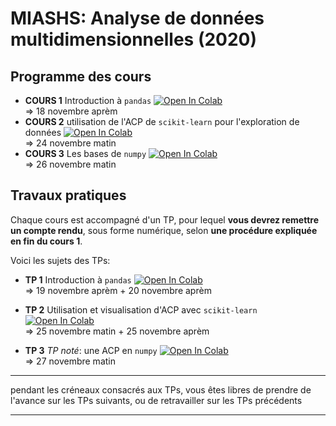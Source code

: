 # MIASHS: Analyse de données multidimensionnelles (2020)


## Programme des cours
- __COURS 1__ Introduction à `pandas` [![Open In Colab](https://colab.research.google.com/assets/colab-badge.svg)](https://colab.research.google.com/github/V3DMI5/multidim/blob/master/colabs/1_Introduction_pandas.ipynb)  
  => 18 novembre aprèm
- __COURS 2__ utilisation de l'ACP de `scikit-learn` pour l'exploration de données [![Open In Colab](https://colab.research.google.com/assets/colab-badge.svg)](https://colab.research.google.com/github/V3DMI5/multidim/blob/master/colabs/2_Utilisation_ACP.ipynb)  
  => 24 novembre matin
- __COURS 3__ Les bases de `numpy` [![Open In Colab](https://colab.research.google.com/assets/colab-badge.svg)](https://colab.research.google.com/github/V3DMI5/multidim/blob/master/colabs/3_numpy.ipynb)    
  => 26 novembre matin
  

## Travaux pratiques

Chaque cours est accompagné d'un TP, pour lequel __vous devrez remettre un compte rendu__, sous forme numérique, selon __une procédure expliquée en fin du cours 1__.

Voici les sujets des TPs:
* __TP 1__ Introduction à `pandas` [![Open In Colab](https://colab.research.google.com/assets/colab-badge.svg)](https://colab.research.google.com/github/V3DMI5/multidim/blob/master/colabs/TP1_pandas.ipynb)  
  => 19 novembre aprèm + 20 novembre aprèm
 
* __TP 2__ Utilisation et visualisation d'ACP avec `scikit-learn` [![Open In Colab](https://colab.research.google.com/assets/colab-badge.svg)](https://colab.research.google.com/github/V3DMI5/multidim/blob/master/colabs/TP2_sklearn.ipynb)  
  => 25 novembre matin + 25 novembre aprèm

* __TP 3__ _TP noté_: une ACP en `numpy` [![Open In Colab](https://colab.research.google.com/assets/colab-badge.svg)](https://colab.research.google.com/github/V3DMI5/multidim/blob/master/colabs/TP3_numpy.ipynb)  
  =>  27 novembre matin

---
pendant les créneaux consacrés aux TPs, vous êtes libres de prendre de l'avance sur les TPs suivants, ou de retravailler sur les TPs précédents

---
